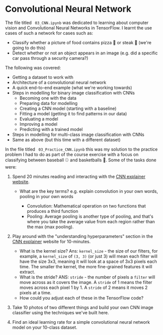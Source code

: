 # Convolutional Neural Network

The file titled ` 03_CNN.ipynb` was dedicated to learning about computer vision and Convolutional Neural Networks in TensorFlow. I learnt the use cases of such a network for cases such as:

* Classify whether a picture of food contains pizza 🍕 or steak 🥩 (we're going to do this)
* Detect whether or not an object appears in an image (e.g. did a specific car pass through a security camera?)

The following was covered:

- Getting a dataset to work with
- Architecture of a convolutional neural network
- A quick end-to-end example (what we're working towards)
- Steps in modelling for binary image classification with CNNs
  - Becoming one with the data
  - Preparing data for modelling
  - Creating a CNN model (starting with a baseline)
  - Fitting a model (getting it to find patterns in our data)
  - Evaluating a model
  - Improving a model
  - Predicting with a trained model
- Steps in modelling for multi-class image classification with CNNs
 - Same as above (but this time with a different dataset)

In the file titled ` 03_Practice_CNN.ipynb` this was my solution to the practice problem I had to do as part of the course exercise with a focus on classifying between baseball ⚾️ and basketballs 🏀. Some of the tasks done were:

1. Spend 20 minutes reading and interacting with the [CNN explainer website](https://poloclub.github.io/cnn-explainer/).
    * What are the key terms? e.g. explain convolution in your own words, pooling in your own words
  
      - Convolution: Mathematical operation on two functions that produces a third function
      - Pooling: Average pooling is another type of pooling, and that's where you take the average value from each region rather than the max (max pooling).

2. Play around with the "understanding hyperparameters" section in the [CNN explainer](https://poloclub.github.io/cnn-explainer/) website for 10-minutes.
    * What is the kernel size? Ans: `kernel_size` - the size of our filters, for example, a `kernel_size` of `(3, 3)` (or just 3) will mean each filter will have the size 3x3, meaning it will look at a space of 3x3 pixels each time. The smaller the kernel, the more fine-grained features it will extract.
    * What is the stride? ANS: `stride` - the number of pixels a `filter` will move across as it covers the image. A `stride` of 1 means the filter moves across each pixel 1 by 1. A `stride` of 2 means it moves 2 pixels at a time.
    * How could you adjust each of these in the TensorFlow code?
3. Take 10 photos of two different things and build your own CNN image classifier using the techniques we've built here.
4. Find an ideal learning rate for a simple convolutional neural network model on your 10-class dataset.
